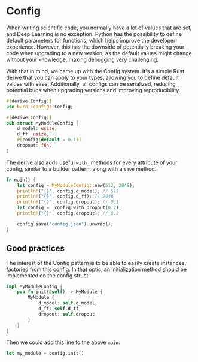 # Config

When writing scientific code, you normally have a lot of values that are set, and Deep Learning is
no exception. Python has the possibility to define default parameters for functions, which helps
improve the developer experience. However, this has the downside of potentially breaking your code
when upgrading to a new version, as the default values might change without your knowledge, making
debugging very challenging.

With that in mind, we came up with the Config system. It's a simple Rust derive that you can apply
to your types, allowing you to define default values with ease. Additionally, all configs can be
serialized, reducing potential bugs when upgrading versions and improving reproducibility.

```rust , ignore
#[derive(Config)]
use burn::config::Config;

#[derive(Config)]
pub struct MyModuleConfig {
    d_model: usize,
    d_ff: usize,
    #[config(default = 0.1)]
    dropout: f64,
}
```

The derive also adds useful `with_` methods for every attribute of your config, similar to a builder
pattern, along with a `save` method.

```rust
fn main() {
    let config = MyModuleConfig::new(512, 2048);
    println!("{}", config.d_model); // 512
    println!("{}", config.d_ff); // 2048
    println!("{}", config.dropout); // 0.1
    let config =  config.with_dropout(0.2);
    println!("{}", config.dropout); // 0.2

    config.save("config.json").unwrap();
}
```

## Good practices

The interest of the Config pattern is to be able to easily create instances, factoried from this
config. In that optic, an initialization method should be implemented on the config struct. 

```rust
impl MyModuleConfig {
    pub fn init(&self) -> MyModule {
        MyModule {
            d_model: self.d_model,
            d_ff: self.d_ff,
            dropout: self.dropout,
        }
    }
}
```

Then we could add this line to the above `main`: 

```rust
let my_module = config.init()
```
